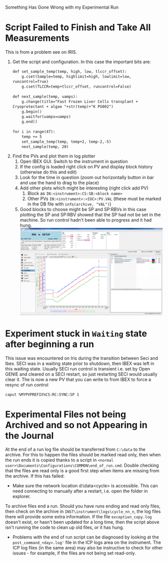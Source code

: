 Something Has Gone Wrong with my Experimental Run

# Script Failed to Finish and Take All Measurements

This is from a problem see on IRIS.

1. Get the script and configuration.
   In this case the important bits are:
    ```
    def set_sample_temp(temp, high, low, tlccr_offset):
        g.cset(Sample=temp, highlimit=high, lowlimit=low, runcontrol=True)
        g.cset(TLCCR=temp+tlccr_offset, runcontrol=False)
        
    def next_sample(temp, uamps):
        g.change(title="Fast Frozen Liver Cells transplant + Cryoprotectant + algae "+str(temp)+"K PG002")
        g.begin()
        g.waitfor(uamps=uamps)
        g.end()

    for i in range(47):
        temp += 5
        set_sample_temp(temp, temp+2, temp-2,-5)
        next_sample(temp, 20)
    ```
1. Find the PVs and plot them in log plotter
    1. Open IBEX GUI. Switch to the instrument in question
    1. If the config is loaded right click on PV and display block history (otherwise do this and edit)
    1. Look for the time in question (zoom out horizontally button in bar and use the hand to drag to the place)
    1. Add other plots which might be interesting (right click add PV)
        1. Block as `IN:<instrument>:CS:SB:<block name>`
        1. Other PVs `IN:<instrument>:<IOC>:PV.VAL` (these must be marked in the DB file with `info(archive, "VAL")`)
    1. Good blocks to choose might be SP and SP:RBVs in this case plotting the SP and SP:RBV showed that the SP had not be set in the machine. So run control hadn't been able to progress and it had hung.
![log plotter image](troubleshooting/LogPlotter.png)

# Experiment stuck in `Waiting` state after beginning a run

This issue was encountered on Iris during the transition between Seci and Ibex. SECI was in a waiting state prior to shutdown, then IBEX was left in this waiting state. Usually SECI run control is transient i.e. set by Open GENIE and cleared on a SECI restart, so just restarting SECI would usually clear it. The is now a new PV that you can write to from IBEX to force a resync of run control

    caput %MYPVPREFIX%CS:RC:SYNC:SP 1

# Experimental Files not being Archived and so not Appearing in the Journal

At the end of a run log file should be transferred from `C:\data` to the archive. For this to happen the files should be marked read only, then when the run ends it is copied thanks to a script in `<normal user>\Documents\Configurations\COMMON\end_of_run.cmd`. 
Double checking that the files are read only is a good first step when items are missing from the archive.
If this has failed:

* Make sure the network location d:\data\<cycle> is accessible. This can need connecting to manually after a restart, i.e. open the folder in explorer.

To archive files end a run.
Should you have runs ending and read only files, then check on the archive in `INST\instrument\logs\cycle_nn_n`, the log files there will provide some extra information. If the file `exception_copy.log` doesn't exist, or hasn't been updated for a long time, then the script above isn't running the code to clean up old files, or it has hung.

* Problems with the end of run script can be diagnosed by looking at the `post_command_<day>.log'` file in the ICP logs area on the instrument. The ICP log files (in the same area) may also be instructive to check for other issues - for example, if the files are not being set read-only.